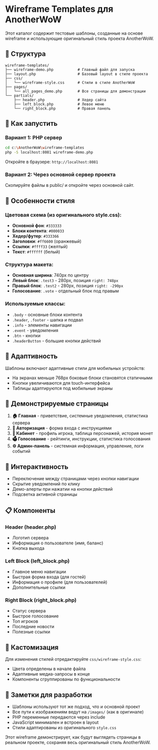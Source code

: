 # Wireframe Templates для AnotherWoW

Этот каталог содержит тестовые шаблоны, созданные на основе wireframe и использующие оригинальный стиль проекта AnotherWoW.

## 📂 Структура

```
wireframe-templates/
├── wireframe-demo.php           # Главный файл для запуска
├── layout.php                   # Базовый layout в стиле проекта
├── css/
│   └── wireframe-style.css      # Стили в стиле AnotherWoW
├── pages/
│   └── all_pages_demo.php       # Все страницы для демонстрации
└── partials/
    ├── header.php               # Хедер сайта
    ├── left_block.php           # Левое меню
    └── right_block.php          # Правая панель
```

## 🚀 Как запустить

### Вариант 1: PHP сервер
```bash
cd c:\AnotherWoW\wireframe-templates
php -S localhost:8081 wireframe-demo.php
```

Откройте в браузере: `http://localhost:8081`

### Вариант 2: Через основной сервер проекта
Скопируйте файлы в public/ и откройте через основной сайт.

## 🎨 Особенности стиля

### Цветовая схема (из оригинального style.css):
- **Основной фон**: `#333333`
- **Блоки контента**: `#000033` 
- **Хедер/футер**: `#333366`
- **Заголовки**: `#ff6600` (оранжевый)
- **Ссылки**: `#ffff33` (желтый)
- **Текст**: `#ffffff` (белый)

### Структура макета:
- **Основная ширина**: 740px по центру
- **Левый блок**: `.test3` - 280px, позиция `right: 748px`
- **Правый блок**: `.test2` - 280px, позиция `right: -290px`
- **Голосование**: `.vote` - отдельный блок под правым

### Используемые классы:
- `.body` - основные блоки контента
- `.header`, `.footer` - шапка и подвал
- `.info` - элементы навигации
- `.event` - уведомления
- `.btn` - кнопки
- `.headerButton` - большие кнопки действий

## 📱 Адаптивность

Шаблоны включают адаптивные стили для мобильных устройств:
- На экранах меньше 768px боковые блоки становятся статичными
- Кнопки увеличиваются для touch-интерфейса
- Таблицы адаптируются под мобильные экраны

## 🎯 Демонстрируемые страницы

1. **🏠 Главная** - приветствие, системные уведомления, статистика сервера
2. **🔐 Авторизация** - форма входа с инструкциями
3. **👤 Кабинет** - профиль игрока, таблица персонажей, история монет
4. **🗳️ Голосование** - рейтинги, инструкции, статистика голосования
5. **⚙️ Админ-панель** - системная информация, управление, логи событий

## 🔧 Интерактивность

- Переключение между страницами через кнопки навигации
- Скрытие уведомлений по клику
- Демо-алерты при нажатии на кнопки действий
- Подсветка активной страницы

## 📋 Компоненты

### Header (header.php)
- Логотип сервера
- Информация о пользователе (имя, баланс)
- Кнопка выхода

### Left Block (left_block.php)
- Главное меню навигации
- Быстрая форма входа (для гостей)
- Информация о профиле (для пользователей)
- Дополнительные ссылки

### Right Block (right_block.php)
- Статус сервера
- Быстрое голосование
- Топ игроков
- Последние новости
- Полезные ссылки

## 🎨 Кастомизация

Для изменения стилей отредактируйте `css/wireframe-style.css`:
- Цвета определены в начале файла
- Адаптивные медиа-запросы в конце
- Компоненты сгруппированы по функциональности

## 📝 Заметки для разработки

- Шаблоны используют тот же подход, что и основной проект
- Все пути к изображениям ведут на `/images/` (как в оригинале)
- PHP переменные передаются через include
- JavaScript минимален и встроен в layout
- Стили адаптированы из оригинального `style.css`

Этот wireframe демонстрирует, как будут выглядеть страницы в реальном проекте, сохраняя весь оригинальный стиль AnotherWoW.